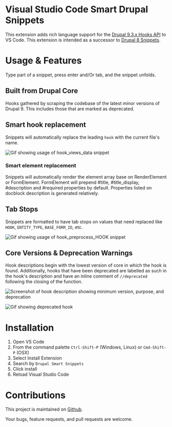 # Visual Studio Code Smart Drupal Snippets

This extension adds rich language support for the
[Drupal 9.3.x Hooks API](https://api.drupal.org/api/drupal/core%21core.api.php/group/hooks/9.3.x)
to VS Code. This extension is intended as a successor to
[Drupal 8 Snippets](https://marketplace.visualstudio.com/items?itemName=dssiqueira.drupal-8-snippets).

# Usage & Features
Type part of a snippet, press enter and/Or tab, and the snippet unfolds.

## Built from Drupal Core
Hooks gathered by scraping the codebase of the latest minor versions of Drupal 9. This includes those that are marked as deprecated.

## Smart hook replacement
Snippets will automatically replace the leading `hook` with the current file's name.

![Gif showing usage of hook_views_data snippet](https://raw.githubusercontent.com/andy-blum/smart-drupal-snippets/main/images/views_data.gif)

### Smart element replacement
Snippets will automatically render the element array base on RenderElement or FormElement. FormElement will prepend #title, #title_display, #description and #required properties by default. Properties listed on docblock description is generated relatively.

## Tab Stops
Snippets are formatted to have tab stops on values that need replaced like `HOOK`,
`ENTITY_TYPE`, `BASE_FORM_ID`, etc.

![Gif showing usage of hook_preprocess_HOOK snippet](https://raw.githubusercontent.com/andy-blum/smart-drupal-snippets/main/images/preprocess.gif )

## Core Versions & Deprecation Warnings
Hook descriptions begin with the lowest version of core in which the hook is found.
Additionally, hooks that have been deprecated are labelled as such in the hook's
description and have an inline comment of `//deprecated` following the closing of
the function.

![Screenshot of hook description showing minimum version, purpose, and deprecation](https://raw.githubusercontent.com/andy-blum/smart-drupal-snippets/main/images/deprecation-inline.png)

![Gif showing deprecated hook](https://raw.githubusercontent.com/andy-blum/smart-drupal-snippets/main/images/deprecations.gif)

# Installation

1. Open VS Code
2. From the command palette `Ctrl-Shift-P` (Windows, Linux) or `Cmd-Shift-P` (OSX)
3. Select Install Extension
4. Search by `Drupal Smart Snippets`
5. Click install
6. Reload Visual Studio Code

# Contributions
This project is maintained on
[Github](https://github.com/andy-blum/smart-drupal-snippets).

Your bugs, feature requests, and pull requests are welcome.
